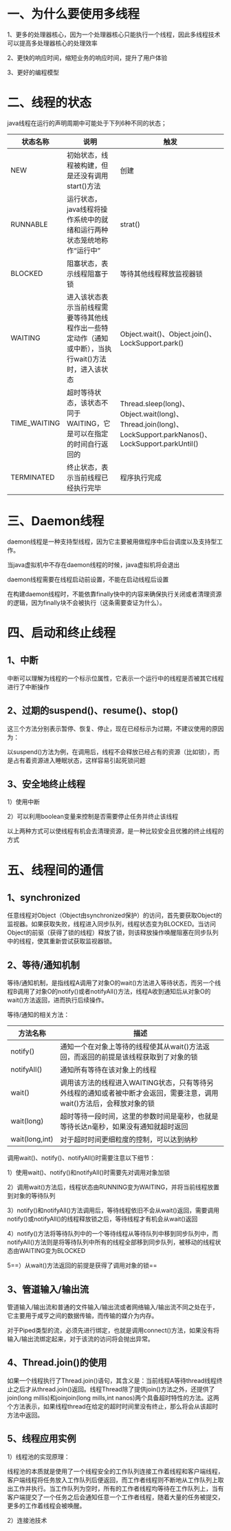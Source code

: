 # 一、为什么要使用多线程

1、更多的处理器核心，因为一个处理器核心只能执行一个线程，因此多线程技术可以提高多处理器核心的处理效率

2、更快的响应时间，缩短业务的响应时间，提升了用户体验

3、更好的编程模型

# 二、线程的状态

java线程在运行的声明周期中可能处于下列6种不同的状态；

| 状态名称     | 说明                                                         | 触发                                                         |
| ------------ | ------------------------------------------------------------ | ------------------------------------------------------------ |
| NEW          | 初始状态，线程被构建，但是还没有调用start()方法              | 创建                                                         |
| RUNNABLE     | 运行状态，java线程将操作系统中的就绪和运行两种状态笼统地称作“运行中” | strat()                                                      |
| BLOCKED      | 阻塞状态，表示线程阻塞于锁                                   | 等待其他线程释放监视器锁                                     |
| WAITING      | 进入该状态表示当前线程需要等待其他线程作出一些特定动作（通知或中断），当执行wait()方法时，进入该状态 | Object.wait()、Object.join()、LockSupport.park()             |
| TIME_WAITING | 超时等待状态，该状态不同于WAITING，它是可以在指定的时间自行返回的 | Thread.sleep(long)、Object.wait(long)、Thread.join(long)、LockSupport.parkNanos()、LockSupport.parkUntil() |
| TERMINATED   | 终止状态，表示当前线程已经执行完毕                           | 程序执行完成                                                 |

# 三、Daemon线程

daemon线程是一种支持型线程，因为它主要被用做程序中后台调度以及支持型工作。

当java虚拟机中不存在daemon线程的时候，java虚拟机将会退出

daemon线程需要在线程启动前设置，不能在启动线程后设置

在构建daemon线程时，不能依靠finally快中的内容来确保执行关闭或者清理资源的逻辑，因为finally块不会被执行（这条需要查证为什么）。

# 四、启动和终止线程

## 1、中断

中断可以理解为线程的一个标示位属性，它表示一个运行中的线程是否被其它线程进行了中断操作

## 2、过期的suspend()、resume()、stop()

这三个方法分别表示暂停、恢复、停止，现在已经标示为过期，不建议使用的原因为：

以suspend()方法为例，在调用后，线程不会释放已经占有的资源（比如锁），而是占有着资源进入睡眠状态，这样容易引起死锁问题

## 3、安全地终止线程

1）使用中断

2）可以利用boolean变量来控制是否需要停止任务并终止该线程

以上两种方式可以使线程有机会去清理资源，是一种比较安全且优雅的终止线程的方式

# 五、线程间的通信

## 1、synchronized

任意线程对Object（Object由synchronized保护）的访问，首先要获取Object的监视器。如果获取失败，线程进入同步队列，线程状态变为BLOCKED。当访问Object的前驱（获得了锁的线程）释放了锁，则该释放操作唤醒阻塞在同步队列中的线程，使其重新尝试获取监视器锁。

## 2、等待/通知机制

等待/通知机制，是指线程A调用了对象O的wait()方法进入等待状态，而另一个线程B调用了对象O的notify()或者notifyAll()方法，线程A收到通知后从对象O的wait()方法返回，进而执行后续操作。

等待/通知的相关方法：

| 方法名称       | 描述                                                         |
| -------------- | ------------------------------------------------------------ |
| notify()       | 通知一个在对象上等待的线程使其从wait()方法返回，而返回的前提是该线程获取到了对象的锁 |
| notifyAll()    | 通知所有等待在该对象上的线程                                 |
| wait()         | 调用该方法的线程进入WAITING状态，只有等待另外线程的通知或者被中断才会返回，需要注意，调用wait()方法后，会释放对象的锁 |
| wait(long)     | 超时等待一段时间，这里的参数时间是毫秒，也就是等待长达n毫秒，如果没有通知就超时返回 |
| wait(long,int) | 对于超时时间更细粒度的控制，可以达到纳秒                     |

调用wait()、notify()、notifyAll()时需要注意以下细节：

1）使用wait()、notify()和notifyAll()时需要先对调用对象加锁

2）调用wait()方法后，线程状态由RUNNING变为WAITING，并将当前线程放置到对象的等待队列

3）notify()和notifyAll()方法调用后，等待线程依旧不会从wait()返回，需要调用notify()或notifyAll()的线程释放锁之后，等待线程才有机会从wait()返回

4）notify()方法将等待队列中的一个等待线程从等待队列中移到同步队列中，而notifyAll()方法则是将等待队列中所有的线程全部移到同步队列，被移动的线程状态由WAITING变为BLOCKED

5==）从wait()方法返回的前提是获得了调用对象的锁==

## 3、管道输入/输出流

管道输入/输出流和普通的文件输入/输出流或者网络输入/输出流不同之处在于，它主要用于咸亨之间的数据传输，而传输的媒介为内存。

对于Piped类型的流，必须先进行绑定，也就是调用connect()方法，如果没有将输入/输出流绑定起来，对于该流的访问将会抛出异常。

## 4、Thread.join()的使用

如果一个线程执行了Thread.join()语句，其含义是：当前线程A等待thread线程终止之后才从thread.join()返回。线程Thread除了提供join()方法之外，还提供了join(long millis)和joinjoin(long mills,int nanos)两个具备超时特性的方法。这两个方法表示，如果线程thread在给定的超时时间里没有终止，那么将会从该超时方法中返回。

## 5、线程应用实例

1）线程池的实现原理：

线程池的本质就是使用了一个线程安全的工作队列连接工作着线程和客户端线程，客户端线程将任务放入工作队列后便返回，而工作者线程则不断地从工作队列上取出工作并执行。当工作队列为空时，所有的工作者线程均等待在工作队列上，当有客户端提交了一个任务之后会通知任意一个工作者线程，随着大量的任务被提交，更多的工作着线程会被唤醒。

2）连接池技术

